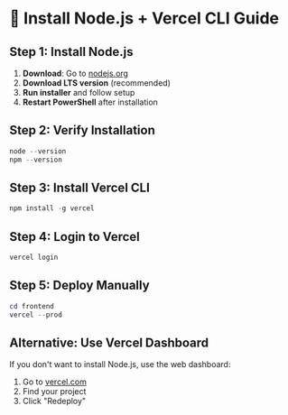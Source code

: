 # 🔧 **Install Node.js + Vercel CLI Guide**

## **Step 1: Install Node.js**
1. **Download**: Go to [nodejs.org](https://nodejs.org)
2. **Download LTS version** (recommended)
3. **Run installer** and follow setup
4. **Restart PowerShell** after installation

## **Step 2: Verify Installation**
```powershell
node --version
npm --version
```

## **Step 3: Install Vercel CLI**
```powershell
npm install -g vercel
```

## **Step 4: Login to Vercel**
```powershell
vercel login
```

## **Step 5: Deploy Manually**
```powershell
cd frontend
vercel --prod
```

## **Alternative: Use Vercel Dashboard**
If you don't want to install Node.js, use the web dashboard:
1. Go to [vercel.com](https://vercel.com)
2. Find your project
3. Click "Redeploy" 